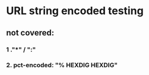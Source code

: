 # URL string encoded testing
## not covered:
### 1 ."*" / ":" 
### 2. pct-encoded: "% HEXDIG HEXDIG"
